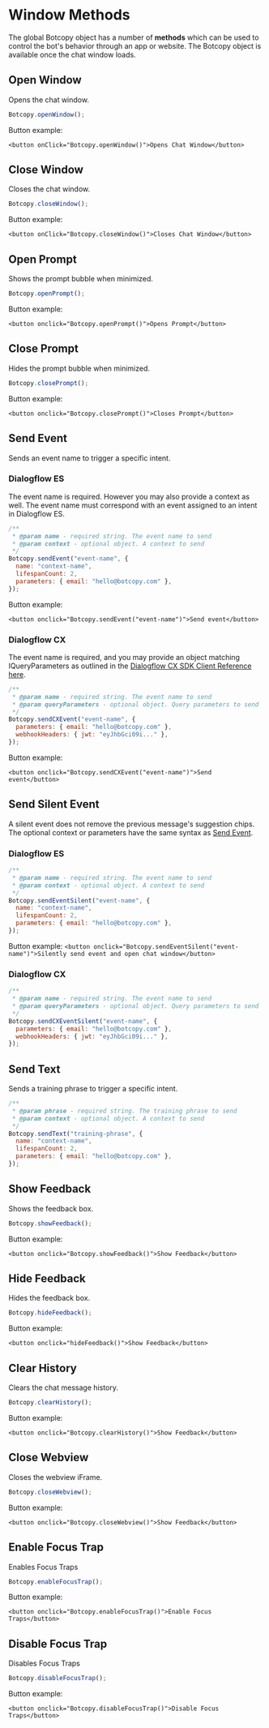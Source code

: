 # Window Methods

The global Botcopy object has a number of **methods** which can be used to control the bot's behavior through an app or website. The Botcopy object is available once the chat window loads.

## Open Window

Opens the chat window.

```js
Botcopy.openWindow();
```

Button example:

`<button onClick="Botcopy.openWindow()">Opens Chat Window</button>`

## Close Window

Closes the chat window.

```js
Botcopy.closeWindow();
```

Button example:

`<button onClick="Botcopy.closeWindow()">Closes Chat Window</button>`

## Open Prompt

Shows the prompt bubble when minimized.

```js
Botcopy.openPrompt();
```

Button example:

`<button onclick="Botcopy.openPrompt()">Opens Prompt</button>`

## Close Prompt

Hides the prompt bubble when minimized.

```js
Botcopy.closePrompt();
```

Button example:

`<button onclick="Botcopy.closePrompt()">Closes Prompt</button>`

## Send Event

Sends an event name to trigger a specific intent.

### Dialogflow ES

The event name is required. However you may also provide a context as well. The event name must correspond with an event assigned to an intent in Dialogflow ES.

```js
/**
 * @param name - required string. The event name to send
 * @param context - optional object. A context to send
 */
Botcopy.sendEvent("event-name", {
  name: "context-name",
  lifespanCount: 2,
  parameters: { email: "hello@botcopy.com" },
});
```

Button example:

`<button onclick="Botcopy.sendEvent("event-name")">Send event</button>`

### Dialogflow CX

The event name is required, and you may provide an object matching IQueryParameters as outlined in the [Dialogflow CX SDK Client Reference here](https://googleapis.dev/nodejs/dialogflow-cx/latest/google.cloud.dialogflow.cx.v3beta1.IQueryParameters.html).

```js
/**
 * @param name - required string. The event name to send
 * @param queryParameters - optional object. Query parameters to send
 */
Botcopy.sendCXEvent("event-name", {
  parameters: { email: "hello@botcopy.com" },
  webhookHeaders: { jwt: "eyJhbGci09i..." },
});
```

Button example:

`<button onclick="Botcopy.sendCXEvent("event-name")">Send event</button>`

## Send Silent Event

A silent event does not remove the previous message's suggestion chips. The optional context or parameters have the same syntax as [Send Event](window/methods?id=send-event).

### Dialogflow ES

```js
/**
 * @param name - required string. The event name to send
 * @param context - optional object. A context to send
 */
Botcopy.sendEventSilent("event-name", {
  name: "context-name",
  lifespanCount: 2,
  parameters: { email: "hello@botcopy.com" },
});
```

Button example:
`<button onclick="Botcopy.sendEventSilent("event-name")">Silently send event and open chat window</button>`

### Dialogflow CX

```js
/**
 * @param name - required string. The event name to send
 * @param queryParameters - optional object. Query parameters to send
 */
Botcopy.sendCXEventSilent("event-name", {
  parameters: { email: "hello@botcopy.com" },
  webhookHeaders: { jwt: "eyJhbGci09i..." },
});
```

## Send Text

Sends a training phrase to trigger a specific intent.

```js
/**
 * @param phrase - required string. The training phrase to send
 * @param context - optional object. A context to send
 */
Botcopy.sendText("training-phrase", {
  name: "context-name",
  lifespanCount: 2,
  parameters: { email: "hello@botcopy.com" },
});
```

## Show Feedback

Shows the feedback box.

```js
Botcopy.showFeedback();
```

Button example:

`<button onclick="Botcopy.showFeedback()">Show Feedback</button>`

## Hide Feedback

Hides the feedback box.

```js
Botcopy.hideFeedback();
```

Button example:

`<button onclick="hideFeedback()">Show Feedback</button>`

## Clear History

Clears the chat message history.

```js
Botcopy.clearHistory();
```

Button example:

`<button onclick="Botcopy.clearHistory()">Show Feedback</button>`

## Close Webview

Closes the webview iFrame.

```js
Botcopy.closeWebview();
```

Button example:

`<button onclick="Botcopy.closeWebview()">Show Feedback</button>`

## Enable Focus Trap

Enables Focus Traps

```js
Botcopy.enableFocusTrap();
```

Button example:

`<button onclick="Botcopy.enableFocusTrap()">Enable Focus Traps</button>`

## Disable Focus Trap

Disables Focus Traps

```js
Botcopy.disableFocusTrap();
```

Button example:

`<button onclick="Botcopy.disableFocusTrap()">Disable Focus Traps</button>`
